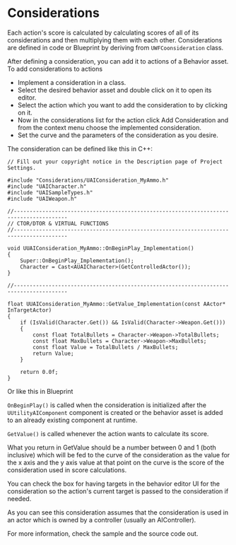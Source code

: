 # Considerations

Each action's score is calculated by calculating scores of all of its considerations and then multiplying them with each other.
Considerations are defined in code or Blueprint by deriving from `UWFCoonsideration` class.

After defining a consideration, you can add it to actions of a Behavior asset.
To add considerations to actions

- Implement a consideration in a class.
- Select the desired behavior asset and double click on it to open its editor.
- Select the action which you want to add the consideration to by clicking on it.
- Now in the considerations list for the action click Add Consideration and from the context menu choose the implemented consideration.
- Set the curve and the parameters of the consideration as you desire.

The consideration can be defined like this in C++:

```
// Fill out your copyright notice in the Description page of Project Settings.

#include "Considerations/UAIConsideration_MyAmmo.h"
#include "UAICharacter.h"
#include "UAISampleTypes.h"
#include "UAIWeapon.h"

//---------------------------------------------------------------------------------------
// CTOR/DTOR & VIRTUAL FUNCTIONS
//---------------------------------------------------------------------------------------

void UUAIConsideration_MyAmmo::OnBeginPlay_Implementation()
{
	Super::OnBeginPlay_Implementation();
	Character = Cast<AUAICharacter>(GetControlledActor());
}

//---------------------------------------------------------------------------------------

float UUAIConsideration_MyAmmo::GetValue_Implementation(const AActor* InTargetActor)
{
	if (IsValid(Character.Get()) && IsValid(Character->Weapon.Get()))
	{
		const float TotalBullets = Character->Weapon->TotalBullets;
		const float MaxBullets = Character->Weapon->MaxBullets;
		const float Value = TotalBullets / MaxBullets;
		return Value;
	}

	return 0.0f;
}
```

Or like this in Blueprint

`OnBeginPlay()` is called when the consideration is initialized after the `UUtilityAIComponent` component is created or the behavior asset is added to an already existing component at runtime.

`GetValue()` is called whenever the action wants to calculate its score.

What you return in GetValue should be a number between 0 and 1 (both inclusive) which will be fed to the curve of the consideration as the value for the x axis and the y axis value at that point on the curve is the score of the consideration used in score calculations.

You can check the box for having targets in the behavior editor UI for the consideration so the action's current target is passed to the consideration if needed.

As you can see this consideration assumes that the consideration is used in an actor which is owned by a controller (usually an AIController).

For more information, check the sample and the source code out.